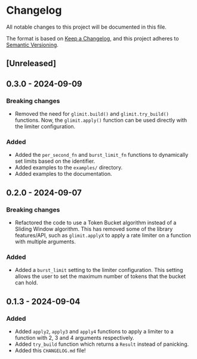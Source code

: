 # Changelog

All notable changes to this project will be documented in this file.

The format is based on [Keep a Changelog](https://keepachangelog.com/en/1.1.0/), and this project adheres to [Semantic Versioning](https://semver.org/spec/v2.0.0.html).


## [Unreleased]


## 0.3.0 - 2024-09-09

### Breaking changes

- Removed the need for `glimit.build()` and `glimit.try_build()` functions. Now, the `glimit.apply()` function can be used directly with the limiter configuration.

### Added

- Added the `per_second_fn` and `burst_limit_fn` functions to dynamically set limits based on the identifier.
- Added examples to the `examples/` directory.
- Added examples to the documentation.


## 0.2.0 - 2024-09-07

### Breaking changes

- Refactored the code to use a Token Bucket algorithm instead of a Sliding Window algorithm. This has removed some of the library features/API, such as `glimit.applyX` to apply a rate limiter on a function with multiple arguments.

### Added

- Added a `burst_limit` setting to the limiter configuration. This setting allows the user to set the maximum number of tokens that the bucket can hold.


## 0.1.3 - 2024-09-04

### Added

- Added `apply2`, `apply3` and `apply4` functions to apply a limiter to a function with 2, 3 and 4 arguments respectively.
- Added `try_build` function which returns a `Result` instead of panicking.
- Added this `CHANGELOG.md` file!
